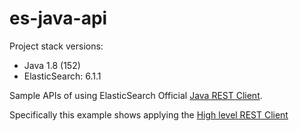 # es-java-api

Project stack versions:

 - Java 1.8 (152)
 - ElasticSearch: 6.1.1

Sample APIs of using ElasticSearch Official [Java REST Client](https://www.elastic.co/guide/en/elasticsearch/client/java-rest/6.1/index.html).

Specifically this example shows applying the [High level REST Client](https://www.elastic.co/guide/en/elasticsearch/client/java-rest/6.1/java-rest-high.html)

